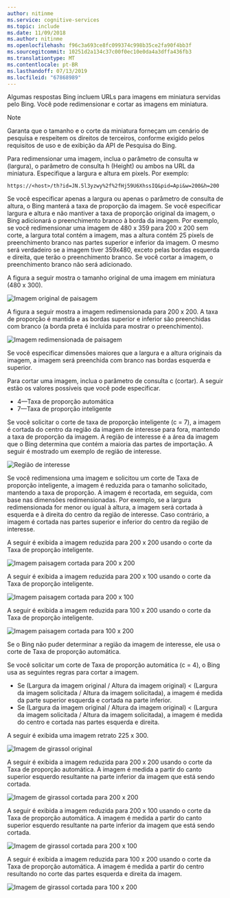 ```yaml
---
author: nitinme
ms.service: cognitive-services
ms.topic: include
ms.date: 11/09/2018
ms.author: nitinme
ms.openlocfilehash: f96c3a693ce8fc099374c998b35ce2fa90f4bb3f
ms.sourcegitcommit: 10251d2a134c37c00f0ec10e0da4a3dffa436fb3
ms.translationtype: MT
ms.contentlocale: pt-BR
ms.lasthandoff: 07/13/2019
ms.locfileid: "67868989"
---
```

Algumas respostas Bing incluem URLs para imagens em miniatura servidas pelo Bing. Você pode redimensionar e cortar as imagens em miniatura. 

> [!NOTE]
> Garanta que o tamanho e o corte da miniatura forneçam um cenário de pesquisa e respeitem os direitos de terceiros, conforme exigido pelos requisitos de uso e de exibição da API de Pesquisa do Bing.


Para redimensionar uma imagem, inclua o parâmetro de consulta w (largura), o parâmetro de consulta h (Height) ou ambos na URL da miniatura. Especifique a largura e altura em pixels. Por exemplo:  
  
`https://<host>/th?id=JN.5l3yzwy%2f%2fHj59U6XhssIQ&pid=Api&w=200&h=200`  
  
Se você especificar apenas a largura ou apenas o parâmetro de consulta de altura, o Bing manterá a taxa de proporção da imagem. Se você especificar largura e altura e não mantiver a taxa de proporção original da imagem, o Bing adicionará o preenchimento branco à borda da imagem. Por exemplo, se você redimensionar uma imagem de 480 x 359 para 200 x 200 sem corte, a largura total contém a imagem, mas a altura contém 25 pixels de preenchimento branco nas partes superior e inferior da imagem. O mesmo será verdadeiro se a imagem tiver 359x480, exceto pelas bordas esquerda e direita, que terão o preenchimento branco. Se você cortar a imagem, o preenchimento branco não será adicionado.  

 
A figura a seguir mostra o tamanho original de uma imagem em miniatura (480 x 300).  
  
![Imagem original de paisagem](./media/cognitive-services-bing-resize-crop/bing-resize-crop-landscape.PNG)  
  
A figura a seguir mostra a imagem redimensionada para 200 x 200. A taxa de proporção é mantida e as bordas superior e inferior são preenchidas com branco (a borda preta é incluída para mostrar o preenchimento).  
  
![Imagem redimensionada de paisagem](./media/cognitive-services-bing-resize-crop/bing-resize-crop-landscape-resized.PNG)  



Se você especificar dimensões maiores que a largura e a altura originais da imagem, a imagem será preenchida com branco nas bordas esquerda e superior.  
  
Para cortar uma imagem, inclua o parâmetro de consulta c (cortar). A seguir estão os valores possíveis que você pode especificar.  
  
- 4&mdash;Taxa de proporção automática  
- 7&mdash;Taxa de proporção inteligente  
  
Se você solicitar o corte de taxa de proporção inteligente (c = 7), a imagem é cortada do centro da região da imagem de interesse para fora, mantendo a taxa de proporção da imagem. A região de interesse é a área da imagem que o Bing determina que contém a maioria das partes de importação. A seguir é mostrado um exemplo de região de interesse.  
  
![Região de interesse](./media/cognitive-services-bing-resize-crop/bing-resize-crop-regionofinterest.PNG)

Se você redimensiona uma imagem e solicitou um corte de Taxa de proporção inteligente, a imagem é reduzida para o tamanho solicitado, mantendo a taxa de proporção. A imagem é recortada, em seguida, com base nas dimensões redimensionadas. Por exemplo, se a largura redimensionada for menor ou igual à altura, a imagem será cortada à esquerda e à direita do centro da região de interesse. Caso contrário, a imagem é cortada nas partes superior e inferior do centro da região de interesse.  
  
 
A seguir é exibida a imagem reduzida para 200 x 200 usando o corte da Taxa de proporção inteligente.  
  
![Imagem paisagem cortada para 200 x 200](./media/cognitive-services-bing-resize-crop/bing-resize-crop-landscape200x200c7.PNG)
  
A seguir é exibida a imagem reduzida para 200 x 100 usando o corte da Taxa de proporção inteligente.  
   
![Imagem paisagem cortada para 200 x 100](./media/cognitive-services-bing-resize-crop/bing-resize-crop-landscape200x100c7.PNG)
  
A seguir é exibida a imagem reduzida para 100 x 200 usando o corte da Taxa de proporção inteligente.  
  
![Imagem paisagem cortada para 100 x 200](./media/cognitive-services-bing-resize-crop/bing-resize-crop-landscape100x200c7.PNG)



Se o Bing não puder determinar a região da imagem de interesse, ele usa o corte de Taxa de proporção automática.  
  
Se você solicitar um corte de Taxa de proporção automática (c = 4), o Bing usa as seguintes regras para cortar a imagem.  
  
- Se (Largura da imagem original / Altura da imagem original) < (Largura da imagem solicitada / Altura da imagem solicitada), a imagem é medida da parte superior esquerda e cortada na parte inferior.  
- Se (Largura da imagem original / Altura da imagem original) < (Largura da imagem solicitada / Altura da imagem solicitada), a imagem é medida do centro e cortada nas partes esquerda e direita.  



A seguir é exibida uma imagem retrato 225 x 300.  
  
![Imagem de girassol original](./media/cognitive-services-bing-resize-crop/bing-resize-crop-sunflower.PNG)
  
A seguir é exibida a imagem reduzida para 200 x 200 usando o corte da Taxa de proporção automática. A imagem é medida a partir do canto superior esquerdo resultante na parte inferior da imagem que está sendo cortada.  
  
![Imagem de girassol cortada para 200 x 200](./media/cognitive-services-bing-resize-crop/bing-resize-crop-sunflower200x200c4.PNG)
  
A seguir é exibida a imagem reduzida para 200 x 100 usando o corte da Taxa de proporção automática. A imagem é medida a partir do canto superior esquerdo resultante na parte inferior da imagem que está sendo cortada.  
  
![Imagem de girassol cortada para 200 x 100](./media/cognitive-services-bing-resize-crop/bing-resize-crop-sunflower200x100c4.PNG)
  
A seguir é exibida a imagem reduzida para 100 x 200 usando o corte da Taxa de proporção automática. A imagem é medida a partir do centro resultando no corte das partes esquerda e direita da imagem.  
  
![Imagem de girassol cortada para 100 x 200](./media/cognitive-services-bing-resize-crop/bing-resize-crop-sunflower100x200c4.PNG)

